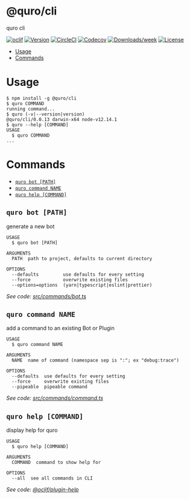 @quro/cli
=========

quro cli

[![oclif](https://img.shields.io/badge/cli-oclif-brightgreen.svg)](https://oclif.io)
[![Version](https://img.shields.io/npm/v/@quro/cli.svg)](https://npmjs.org/package/@quro/cli)
[![CircleCI](https://circleci.com/gh/hota1024/quro-cli/tree/master.svg?style=shield)](https://circleci.com/gh/hota1024/quro-cli/tree/master)
[![Codecov](https://codecov.io/gh/hota1024/quro-cli/branch/master/graph/badge.svg)](https://codecov.io/gh/hota1024/quro-cli)
[![Downloads/week](https://img.shields.io/npm/dw/@quro/cli.svg)](https://npmjs.org/package/@quro/cli)
[![License](https://img.shields.io/npm/l/@quro/cli.svg)](https://github.com/hota1024/quro-cli/blob/master/package.json)

<!-- toc -->
* [Usage](#usage)
* [Commands](#commands)
<!-- tocstop -->
# Usage
<!-- usage -->
```sh-session
$ npm install -g @quro/cli
$ quro COMMAND
running command...
$ quro (-v|--version|version)
@quro/cli/0.0.13 darwin-x64 node-v12.14.1
$ quro --help [COMMAND]
USAGE
  $ quro COMMAND
...
```
<!-- usagestop -->
# Commands
<!-- commands -->
* [`quro bot [PATH]`](#quro-bot-path)
* [`quro command NAME`](#quro-command-name)
* [`quro help [COMMAND]`](#quro-help-command)

## `quro bot [PATH]`

generate a new bot

```
USAGE
  $ quro bot [PATH]

ARGUMENTS
  PATH  path to project, defaults to current directory

OPTIONS
  --defaults         use defaults for every setting
  --force            overwrite existing files
  --options=options  (yarn|typescript|eslint|prettier)
```

_See code: [src/commands/bot.ts](https://github.com/hota1024/quro-cli/blob/v0.0.13/src/commands/bot.ts)_

## `quro command NAME`

add a command to an existing Bot or Plugin

```
USAGE
  $ quro command NAME

ARGUMENTS
  NAME  name of command (namespace sep is ":"; ex "debug:trace")

OPTIONS
  --defaults  use defaults for every setting
  --force     overwrite existing files
  --pipeable  pipeable command
```

_See code: [src/commands/command.ts](https://github.com/hota1024/quro-cli/blob/v0.0.13/src/commands/command.ts)_

## `quro help [COMMAND]`

display help for quro

```
USAGE
  $ quro help [COMMAND]

ARGUMENTS
  COMMAND  command to show help for

OPTIONS
  --all  see all commands in CLI
```

_See code: [@oclif/plugin-help](https://github.com/oclif/plugin-help/blob/v2.2.3/src/commands/help.ts)_
<!-- commandsstop -->
